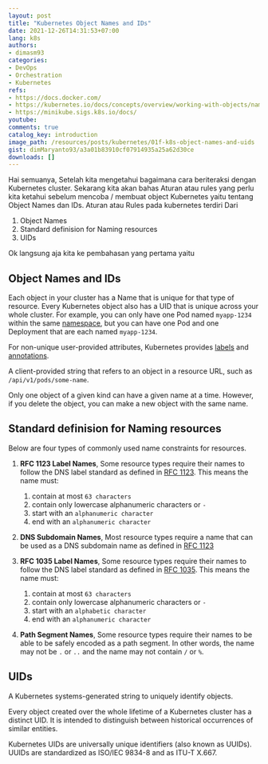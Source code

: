 ```yaml
---
layout: post
title: "Kubernetes Object Names and IDs"
date: 2021-12-26T14:31:53+07:00
lang: k8s
authors:
- dimasm93
categories:
- DevOps
- Orchestration
- Kubernetes
refs: 
- https://docs.docker.com/
- https://kubernetes.io/docs/concepts/overview/working-with-objects/names/
- https://minikube.sigs.k8s.io/docs/
youtube: 
comments: true
catalog_key: introduction
image_path: /resources/posts/kubernetes/01f-k8s-object-names-and-uids
gist: dimMaryanto93/a3a01b83910cf07914935a25a62d30ce
downloads: []
---
```


Hai semuanya, Setelah kita mengetahui bagaimana cara beriteraksi dengan Kubernetes cluster. Sekarang kita akan bahas Aturan atau rules yang perlu kita ketahui sebelum mencoba / membuat object Kubernetes yaitu tentang Object Names dan IDs. Aturan atau Rules pada kubernetes terdiri Dari

1. Object Names
2. Standard definision for Naming resources
3. UIDs

Ok langsung aja kita ke pembahasan yang pertama yaitu

<!--more-->

## Object Names and IDs

Each object in your cluster has a Name that is unique for that type of resource. Every Kubernetes object also has a UID that is unique across your whole cluster. For example, you can only have one Pod named `myapp-1234` within the same [namespace](https://kubernetes.io/docs/concepts/overview/working-with-objects/namespaces/), but you can have one Pod and one Deployment that are each named `myapp-1234`.

For non-unique user-provided attributes, Kubernetes provides [labels](https://kubernetes.io/docs/concepts/overview/working-with-objects/labels/) and [annotations](https://kubernetes.io/docs/concepts/overview/working-with-objects/annotations/).

A client-provided string that refers to an object in a resource URL, such as `/api/v1/pods/some-name`.

Only one object of a given kind can have a given name at a time. However, if you delete the object, you can make a new object with the same name.

## Standard definision for Naming resources

Below are four types of commonly used name constraints for resources.

1. **RFC 1123 Label Names**, Some resource types require their names to follow the DNS label standard as defined in [RFC 1123](https://tools.ietf.org/html/rfc1123). This means the name must:
    1. contain at most `63 characters`
    2. contain only lowercase alphanumeric characters or `-`
    3. start with an `alphanumeric character`
    4. end with an `alphanumeric character`

2. **DNS Subdomain Names**, Most resource types require a name that can be used as a DNS subdomain name as defined in [RFC 1123](https://tools.ietf.org/html/rfc1123)

3. **RFC 1035 Label Names**, Some resource types require their names to follow the DNS label standard as defined in [RFC 1035](https://tools.ietf.org/html/rfc1035). This means the name must:
    1. contain at most `63 characters`
    2. contain only lowercase alphanumeric characters or `-`
    3. start with an `alphabetic character`
    4. end with an `alphanumeric character`

4. **Path Segment Names**, Some resource types require their names to be able to be safely encoded as a path segment. In other words, the name may not be `.` or `..` and the name may not contain `/` or `%`.

## UIDs

A Kubernetes systems-generated string to uniquely identify objects.

Every object created over the whole lifetime of a Kubernetes cluster has a distinct UID. It is intended to distinguish between historical occurrences of similar entities.

Kubernetes UIDs are universally unique identifiers (also known as UUIDs). UUIDs are standardized as ISO/IEC 9834-8 and as ITU-T X.667.
